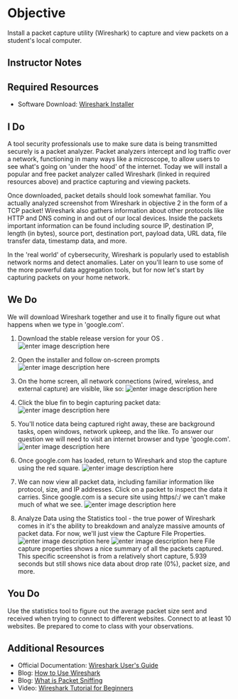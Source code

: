 # Objective

Install a packet capture utility (Wireshark) to capture and view packets on a student's local computer.

## Instructor Notes

## Required Resources

- Software Download: [Wireshark Installer](https://www.wireshark.org/download.html)

## I Do

A tool security professionals use to make sure data is being transmitted securely is a packet analyzer. Packet analyzers intercept and log traffic over a network, functioning in many ways like a microscope, to allow users to see what's going on 'under the hood' of the internet. Today we will install a  popular and free packet analyzer called Wireshark (linked in required resources above) and practice capturing and viewing packets.

Once downloaded, packet details should look somewhat familiar. You actually analyzed screenshot from Wireshark in objective 2 in the form of a TCP packet! Wireshark also gathers information about other protocols like HTTP and DNS coming in and out of our local devices. Inside the packets important information can be found including source IP, destination IP, length (in bytes), source port, destination port, payload data, URL data, file transfer data, timestamp data, and more.

In the 'real world' of cybersecurity, Wireshark is popularly used to establish network norms and detect anomalies. Later on you'll learn to use some of the more powerful data aggregation tools, but for now let's start by capturing packets on your home network.

## We Do

We will download Wireshark together and use it to finally figure out what happens when we type in 'google.com'.

1. Download the stable release version for your OS .![enter image description here](https://lh3.googleusercontent.com/90C_FSB0VJC6y3wJY3TCEsyh7XX1HxDaMk-VhJiYtSFE4YfXjyUI3MBZbHBnUMyBu2jMBDqL_4Y)

2. Open the installer and follow on-screen prompts
![enter image description here](https://lh3.googleusercontent.com/c7zrf23CYMID1YtgDdeOpJvqKOZG7YRJSGUp630N1u6fXjlguwD-JBMhmtT0iyZFmUS52Dk5h2Q)

3. On the home screen, all network connections (wired, wireless, and external capture) are visible, like so: ![enter image description here](https://lh3.googleusercontent.com/g3S1RZdPUBUiv9CconEabQgG_SzMQvyGLUaCbJmyqSHHxROIx0qxPxmE9xPXRqsiWB9p9YaWFGA)

4. Click the blue fin to begin capturing packet data:
![enter image description here](https://lh3.googleusercontent.com/jNPSyRABImjqZurXCpzdvF6LFcJSXnBxhz5KqX4y0xYBQEp7RJv1XKOm13N9lOSzTVjBJnRyR-c)

5. You'll notice data being captured right away, these are background tasks, open windows, network upkeep, and the like. To answer our question we will need to visit an internet browser and type 'google.com'.
![enter image description here](https://lh3.googleusercontent.com/UH0WFdg60NKDDZ9WdUHQp-_9_-YMQEzbcZESzoEZoHN1HUlidLmUpl5TFH5os-0JdM3TnZ7xd4I)
6. Once google.com has loaded, return to Wireshark and stop the capture using the red square.
![enter image description here](https://lh3.googleusercontent.com/InG6MRduYa4jUKrwm2QgFaBXC9__XRi9vo3PONGTqHmJDSLvXQqJPB_UhcpFEnhSboSPnzBTBkI)

7. We can now view all packet data, including familiar information like protocol, size, and IP addresses. Click on a packet to inspect the data it carries. Since google.com is a secure site using https/:/ we can't make much of what we see. ![enter image description here](https://lh3.googleusercontent.com/TXlLQWRG5cs7UtA5g2yVvppyJKoARoJmh_cgzymxNJ4YDu0ibBMe1dAPG5Xqq3f0mjHttIE4GEQ)

8. Analyze Data using the Statistics tool - the true power of Wireshark comes in it's the ability to breakdown and analyze massive amounts of packet data. For now, we'll just view the Capture File Properties.
![enter image description here](https://lh3.googleusercontent.com/7qb_r25BQyrmXdICWNNGKf3KDVa4nK22Fb80Kuhxc4XDoaO0I2_tBFwMrXJmTKzodQK3VOeTBSo)
![enter image description here](https://lh3.googleusercontent.com/1Cdc5loX_z6dI1Qs0uHlQygK3M5lJp6d7s7P4fKN6AGgvZi35tttwxCE73KAEC9TxvyTLWAwkAg)
File capture properties shows a nice summary of all the packets captured. This specific screenshot is from a relatively short capture, 5.939 seconds but still shows nice data about drop rate (0%), packet size, and more.

## You Do

Use the statistics tool to figure out the average packet size sent and received when trying to connect to different websites. Connect to at least 10 websites. Be prepared to come to class with your observations.

## Additional Resources

- Official Documentation: [Wireshark User's Guide](https://www.wireshark.org/docs/wsug_html_chunked/)
- Blog: [How to Use Wireshark](https://www.varonis.com/blog/how-to-use-wireshark/)
- Blog: [What is Packet Sniffing](https://www.comparitech.com/blog/information-security/what-is-packet-sniffing/)
- Video: [Wireshark Tutorial for Beginners](https://www.youtube.com/watch?v=TkCSr30UojM)
